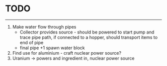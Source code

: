 # TODO

---

1. Make water flow through pipes
    - Collector provides source - should be powered to start pump and trace pipe path, if connected to a hopper, should
      transport items to end of pipe
    - final pipe +1 spawn water block
2. Find use for aluminium - craft nuclear power source?
3. Uranium -> powers and ingredient in, nuclear power source

